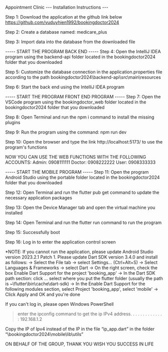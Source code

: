 Appointment Clinic
--- Installation Instructions ---

Step 1: Download the application at the github link below
https://github.com/vuduyhien1992/bookingdoctor2024

Step 2: Create a database named: medicare_plus

Step 3: Import data into the database from the downloaded file

----- START THE PROGRAM BACK END -----
Step 4: Open the IntelliJ IDEA program using the backend-api folder located in the bookingdoctor2024 folder that you downloaded

Step 5: Customize the database connection in the application.properties file according to the path bookingdoctor2024\backend-api\src\main\resources

Step 6: Start the back end using the IntelliJ IDEA program

----- START THE PROGRAM FRONT END PROGRAM -----
Step 7: Open the VSCode program using the bookingdoctor_web folder located in the bookingdoctor2024 folder that you downloaded

Step 8: Open Terminal and run the npm i command to install the missing plugins

Step 9: Run the program using the command: npm run dev

Step 10: Open the browser and type the link http://localhost:5173/ to use the program's functions

NOW YOU CAN USE THE WEB FUNCTIONS WITH THE FOLLOWING ACCOUNTS:
Admin: 0908111111
Doctor: 0908222222
User: 0908333333

----- START THE MOBILE PROGRAM -----
Step 11: Open the program Android Studio using the portable folder located in the bookingdoctor2024 folder that you downloaded

Step 12: Open Terminal and run the flutter pub get command to update the necessary application packages

Step 13: Open the Device Manager tab and open the virtual machine you installed

Step 14: Open Terminal and run the flutter run command to run the program

Step 15: Successfully boot

Step 16: Log in to enter the application control screen

\*NOTE: If you cannot run the application, please update Android Studio version 2023.2.1 Patch 1. Please update Dart SDK version 3.4.0 and install as follows:
-> Select the File tab -> select Settings... (Ctrl+Alt+S)
-> Select Languages ​​& Frameworks -> select Dart
-> On the right screen, check the box Enable Dart Support for the project 'booking_app'
-> In the Dart SDK path section: click ... select where you put the flutter folder (usually the path is ~\flutter\bin\cache\dart-sdk)
-> In the Enable Dart Support for the following modules section, select Project 'booking_app', select 'mobile'
-> Click Apply and OK and you're done

If you can't log in, please open Windows PowerShell

> enter the ipconfig command to get the ip
> IPv4 address. . . . . . . . . . . . . : 192.168.1.2

Copy the IP of Ipv4 instead of the IP in the file “ip_app.dart” in the folder “\bookingdoctor2024\mobile\lib\utils”

ON BEHALF OF THE GROUP, THANK YOU
WISH YOU SUCCESS IN LIFE
